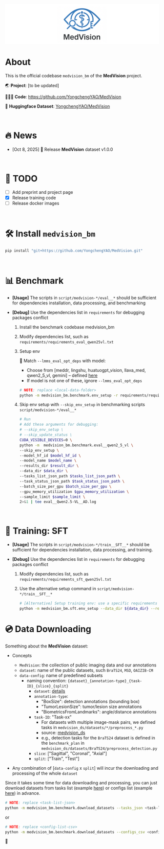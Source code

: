 ![MedVision](fig/medvision-logo.png)

# About

This is the official codebase `medvision_bm` of the **MedVision** project. 

🌏 **Project**: [to be updated]

🧑🏻‍💻 **Code**: https://github.com/YongchengYAO/MedVision

🩻 **Huggingface Dataset**: [YongchengYAO/MedVision](https://huggingface.co/datasets/YongchengYAO/MedVision)

<br/>

# 🔥 News

- [Oct 8, 2025] 🚀 Release **MedVision** dataset v1.0.0

<br/>

# 📜 TODO

- [ ] Add preprint and project page
- [x] Release training code 
- [ ] Release docker images

<br/>

# 🛠️ Install `medvision_bm`

```bash
pip install "git+https://github.com/YongchengYAO/MedVision.git"
```

<br/>

# 📊 Benchmark

- **[Usage]** The scripts in `script/medvision-*/eval__*` should be sufficient for dependencies installation, data processing, and benchmarking

- **[Debug]** Use the dependencies list in `requirements` for debugging packages conflict

  1. Install the benchmark codebase medvision_bm
  
  2. Modify dependencies list, such as `requirements/requirements_eval_qwen25vl.txt`
  
  3. Setup env
  
     📝 Match `--lmms_eval_opt_deps` with model:
     - Choose from [meddr, lingshu, huatuogpt_vision, llava_med, qwen2_5_vl, gemini] – defined [here](https://github.com/YongchengYAO/MedVision/blob/master/src/medvision_bm/medvision_lmms-eval/pyproject.toml)
     - If model is not one of these, ignore `--lmms_eval_opt_deps` 
  
     ```bash
     # NOTE: replace <local-data-folder>
     python -m medvision_bm.benchmark.env_setup -r requirements/requirements_eval_qwen25vl.txt --lmms_eval_opt_deps qwen2_5_vl --data_dir <local-data-folder>
     ```

  4. Skip env setup with `--skip_env_setup` in benchmarking scripts `script/medvision-*/eval__*`
   
      ```bash
      # Run
      # Add these arguments for debugging:
      # --skip_env_setup \
      # --skip_update_status \
      CUDA_VISIBLE_DEVICES=0 \
      python -m  medvision_bm.benchmark.eval__qwen2_5_vl \
      --skip_env_setup \
      --model_hf_id $model_hf_id \
      --model_name $model_name \
      --results_dir $result_dir \
      --data_dir $data_dir \
      --tasks_list_json_path $tasks_list_json_path \
      --task_status_json_path $task_status_json_path \
      --batch_size_per_gpu $batch_size_per_gpu \
      --gpu_memory_utilization $gpu_memory_utilization \
      --sample_limit $sample_limit \
      2>&1 | tee eval__Qwen2.5-VL__AD.log
      ```

<br/>

# 🎯 Training: SFT

- **[Usage]** The scripts in `script/medvision-*/train__SFT__*` should be sufficient for dependencies installation, data processing, and training.

- **[Debug]** Use the dependencies list in `requirements` for debugging packages conflict

  1. Modify dependencies list, such as `requirements/requirements_sft_qwen25vl.txt`
  
  2. Use the alternative setup command in `script/medvision-*/train__SFT__*` 
      ```bash
      # [Alternative] Setup training env: use a specific requirements file
      python -m medvision_bm.sft.env_setup --data_dir ${data_dir} --requirement "${benchmark_dir}/requirements/requirements_sft_qwen25vl.txt"
      ```

# 💿 Data Downloading

Something about the **MedVision** dataset:

- Concepts
  - `MedVision`: the collection of public imaging data and our annotations
  - `dataset`: name of the public datasets, such `BraTS24`, `MSD`, `OAIZIB-CM`
  - `data-config`: name of predefined subsets
    - naming convention: `{dataset}_{annotation-type}_{task-ID}_{slice}_{split}`
      - `dataset`: [details](https://huggingface.co/datasets/YongchengYAO/MedVision#datasets)
      - `annotation-type`: 
        - "BoxSize": detection annotations (bounding box)
        - "TumorLesionSize": tumor/lesion size annotations
        - "BiometricsFromLandmarks": angle/distance annotations
      - `task-ID`: "Task-xx"
        - For datasets with multiple image-mask pairs, we defined tasks in `medvision_ds/datasets/*/preprocess_*.py`
        - source: [medvision_ds](https://huggingface.co/datasets/YongchengYAO/MedVision/tree/main/src)
        - e.g., detection tasks for the `BraTS24` dataset is defined in the `benchmark_plan` in `medvision_ds/datasets/BraTS24/preprocess_detection.py`
      - `slice`: ["Sagittal", "Coronal", "Axial"]
      - `split`: ["Train", "Test"]
  
- Any combination of [`data-config` x `split`] will incur the downloading and processing of the whole `dataset`

Since it takes some time for data downloading and processing, you can just download datasets from tasks list (example [here](https://github.com/YongchengYAO/MedVision/tree/master/tasks_list)) or configs list (example [here](https://huggingface.co/datasets/YongchengYAO/MedVision/tree/main/info)) in advance.

```bash
# NOTE: replace <task-list-json>
python -m medvision_bm.benchmark.download_datasets --tasks_json <task-list-json>
```
or
```bash
# NOTE: replace <config-list-csv>
python -m medvision_bm.benchmark.download_datasets --configs_csv <config-list-csv>
```
📝 